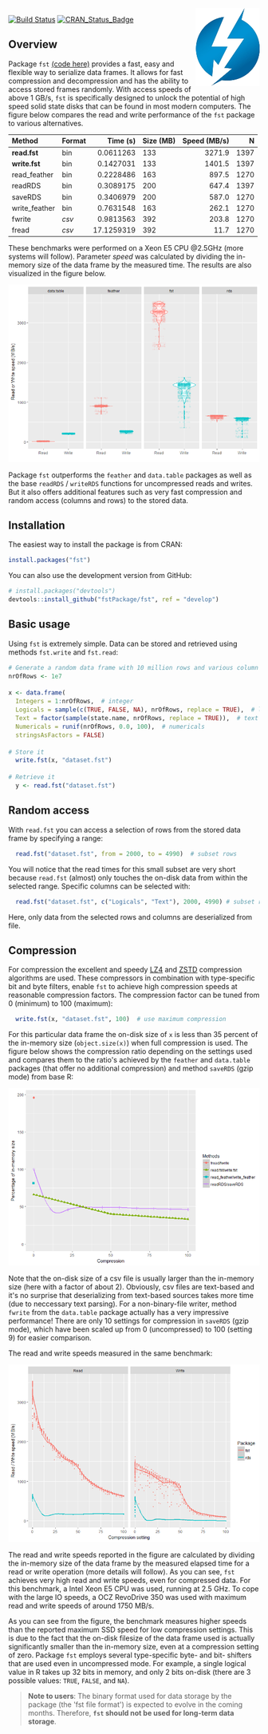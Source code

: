 
<!-- README.md is generated from README.Rmd. Please edit that file -->
<img src="logo.png" align="right" />

[![Build Status](https://travis-ci.org/fstpackage/fst.svg?branch=master)](https://travis-ci.org/fstpackage/fst) [![CRAN\_Status\_Badge](http://www.r-pkg.org/badges/version/fst)](https://cran.r-project.org/package=fst)

Overview
--------

Package `fst` [(code here)](https://github.com/fstpackage/fst) provides a fast, easy and flexible way to serialize data frames. It allows for fast compression and decompression and has the ability to access stored frames randomly. With access speeds of above 1 GB/s, `fst` is specifically designed to unlock the potential of high speed solid state disks that can be found in most modern computers. The figure below compares the read and write performance of the `fst` package to various alternatives.

| Method         | Format |    Time (s)| Size (MB) | Speed (MB/s)|    N|
|:---------------|:-------|-----------:|:----------|------------:|-----:|
| **read.fst**   | bin    |   0.0611263| 133       |       3271.9|  1397|
| **write.fst**  | bin    |   0.1427031| 133       |       1401.5|  1397|
| read\_feather  | bin    |   0.2228486| 163       |        897.5|  1270|
| readRDS        | bin    |   0.3089175| 200       |        647.4|  1397|
| saveRDS        | bin    |   0.3406979| 200       |        587.0|  1270|
| write\_feather | bin    |   0.7631548| 163       |        262.1|  1270|
| fwrite         | *csv*  |   0.9813563| 392       |        203.8|  1270|
| fread          | *csv*  |  17.1259319| 392       |         11.7|  1270|

These benchmarks were performed on a Xeon E5 CPU @2.5GHz (more systems will follow). Parameter *speed* was calculated by dividing the in-memory size of the data frame by the measured time. The results are also visualized in the figure below.

![](README-speedCode-1.png)

Package `fst` outperforms the `feather` and `data.table` packages as well as the base `readRDS` / `writeRDS` functions for uncompressed reads and writes. But it also offers additional features such as very fast compression and random access (columns and rows) to the stored data.

Installation
------------

The easiest way to install the package is from CRAN:

``` r
install.packages("fst")
```

You can also use the development version from GitHub:

``` r
# install.packages("devtools")
devtools::install_github("fstPackage/fst", ref = "develop")
```

Basic usage
-----------

Using `fst` is extremely simple. Data can be stored and retrieved using methods `fst.write` and `fst.read`:

``` r
# Generate a random data frame with 10 million rows and various column types
nrOfRows <- 1e7

x <- data.frame(
  Integers = 1:nrOfRows,  # integer
  Logicals = sample(c(TRUE, FALSE, NA), nrOfRows, replace = TRUE),  # logical
  Text = factor(sample(state.name, nrOfRows, replace = TRUE)),  # text
  Numericals = runif(nrOfRows, 0.0, 100),  # numericals
  stringsAsFactors = FALSE)

# Store it
  write.fst(x, "dataset.fst")
  
# Retrieve it
  y <- read.fst("dataset.fst")
```

Random access
-------------

With `read.fst` you can access a selection of rows from the stored data frame by specifying a range:

``` r
  read.fst("dataset.fst", from = 2000, to = 4990)  # subset rows
```

You will notice that the read times for this small subset are very short because `read.fst` (almost) only touches the on-disk data from within the selected range. Specific columns can be selected with:

``` r
  read.fst("dataset.fst", c("Logicals", "Text"), 2000, 4990) # subset rows and columns
```

Here, only data from the selected rows and columns are deserialized from file.

Compression
-----------

For compression the excellent and speedy [LZ4](https://github.com/lz4/lz4) and [ZSTD](https://github.com/facebook/zstd) compression algorithms are used. These compressors in combination with type-specific bit and byte filters, enable `fst` to achieve high compression speeds at reasonable compression factors. The compression factor can be tuned from 0 (minimum) to 100 (maximum):

``` r
  write.fst(x, "dataset.fst", 100)  # use maximum compression
```

For this particular data frame the on-disk size of `x` is less than 35 percent of the in-memory size (`object.size(x)`) when full compression is used. The figure below shows the compression ratio depending on the settings used and compares them to the ratio's achieved by the `feather` and `data.table` packages (that offer no additional compression) and method `saveRDS` (gzip mode) from base R:

![](README-plot-1.png)

Note that the on-disk size of a csv file is usually larger than the in-memory size (here with a factor of about 2). Obviously, csv files are text-based and it's no surprise that deserializing from text-based sources takes more time (due to neccessary text parsing). For a non-binary-file writer, method `fwrite` from the `data.table` package actually has a very impressive performance! There are only 10 settings for compression in `saveRDS` (gzip mode), which have been scaled up from 0 (uncompressed) to 100 (setting 9) for easier comparison.

The read and write speeds measured in the same benchmark:

![](README-benchmark-1.png)

The read and write speeds reported in the figure are calculated by dividing the in-memory size of the data frame by the measured elapsed time for a read or write operation (more details will follow). As you can see, `fst` achieves very high read and write speeds, even for compressed data. For this benchmark, a Intel Xeon E5 CPU was used, running at 2.5 GHz. To cope with the large IO speeds, a OCZ RevoDrive 350 was used with maximum read and write speeds of around 1750 MB/s.

As you can see from the figure, the benchmark measures higher speeds than the reported maximum SSD speed for low compression settings. This is due to the fact that the on-disk filesize of the data frame used is actually significantly smaller than the in-memory size, even at a compression setting of zero. Package `fst` employs several type-specific byte- and bit- shifters that are used even in uncompressed mode. For example, a single logical value in R takes up 32 bits in memory, and only 2 bits on-disk (there are 3 possible values: `TRUE`, `FALSE`, and `NA`).

> **Note to users**: The binary format used for data storage by the package (the 'fst file format') is expected to evolve in the coming months. Therefore, **`fst` should not be used for long-term data storage**.
